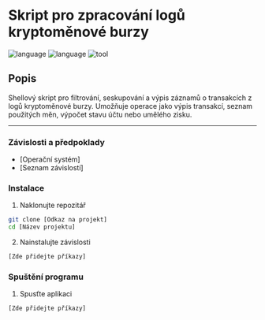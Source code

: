 # Skript pro zpracování logů kryptoměnové burzy

![language](https://img.shields.io/badge/language-bash-3A86FF)
![language](https://img.shields.io/badge/language-awk-3A86FF)
![tool](https://img.shields.io/badge/tool-sed-FB5607)


## Popis
Shellový skript pro filtrování, seskupování a výpis záznamů o transakcích z logů kryptoměnové burzy. Umožňuje operace jako výpis transakcí, seznam použitých měn, výpočet stavu účtu nebo umělého zisku.

---

### Závislosti a předpoklady

- [Operační systém]
- [Seznam závislostí]

### Instalace

1. Naklonujte repozitář
```bash
git clone [Odkaz na projekt]
cd [Název projektu]
```

2. Nainstalujte závislosti
```bash
[Zde přidejte příkazy]
```

### Spuštění programu

1. Spusťte aplikaci
```bash
[Zde přidejte příkazy]
```
